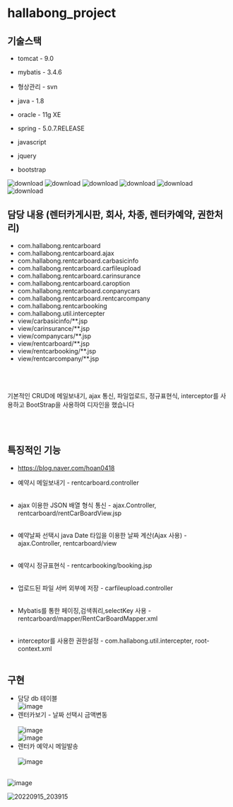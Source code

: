 # hallabong_project

## 기술스택
- tomcat - 9.0<br>
- mybatis - 3.4.6<br>
- 형상관리 - svn <br>

- java - 1.8<br>
- oracle - 11g XE<br>
- spring - 5.0.7.RELEASE<br>
- javascript <br>
- jquery <br>
- bootstrap <br>

![download](https://user-images.githubusercontent.com/59018532/191150235-75c29cfd-ef0a-45b8-9e10-9e5e5c385453.jpg)
![download](https://user-images.githubusercontent.com/59018532/191150261-f4805794-4331-4d23-9de2-00910f0208b8.png)
![download](https://user-images.githubusercontent.com/59018532/191150281-939f3379-6f5a-4abd-afbf-18aa6e0ea15f.png)
![download](https://user-images.githubusercontent.com/59018532/191150085-16f2c097-1e44-422a-8290-8b32cc27baad.png)
![download](https://user-images.githubusercontent.com/59018532/191150115-c8f07835-1282-4328-85f1-a6e195864831.png)
![download](https://user-images.githubusercontent.com/59018532/191150482-f88414d9-3986-4519-b838-0036d3678020.png)


## 담당 내용 (렌터카게시판, 회사, 차종, 렌터카예약, 권한처리)
- com.hallabong.rentcarboard<br>
- com.hallabong.rentcarboard.ajax<br>
- com.hallabong.rentcarboard.carbasicinfo<br>
- com.hallabong.rentcarboard.carfileupload<br>
- com.hallabong.rentcarboard.carinsurance<br>
- com.hallabong.rentcarboard.caroption<br>
- com.hallabong.rentcarboard.conpanycars<br>
- com.hallabong.rentcarboard.rentcarcompany<br>
- com.hallabong.rentcarbooking<br>
- com.hallabong.util.intercepter<br>
- view/carbasicinfo/**.jsp<br>
- view/carinsurance/**.jsp<br>
- view/companycars/**.jsp<br>
- view/rentcarboard/**.jsp<br>
- view/rentcarbooking/**.jsp<br>
- view/rentcarcompany/**.jsp<br>

<br><br><br>기본적인 CRUD에 메일보내기, ajax 통신, 파일업로드, 정규표현식, interceptor를 사용하고 BootStrap을 사용하여 디자인을 했습니다 

<br><br>

## 특징적인 기능
- https://blog.naver.com/hoan0418

-  예약시 메일보내기 - rentcarboard.controller<br><br>
-  ajax 이용한 JSON 배열 형식 통신 - ajax.Controller, rentcarboard/rentCarBoardView.jsp <br><br>
-  예약날짜 선택시 java Date 타입을 이용한 날짜 계산(Ajax 사용) - ajax.Controller, rentcarboard/view<br><br>
-  예약시 정규표현식 - rentcarbooking/booking.jsp<br><br>
-  업로드된 파일 서버 외부에 저장 - carfileupload.controller<br><br>
-  Mybatis를 통한 페이징,검색쿼리,selectKey 사용 - rentcarboard/mapper/RentCarBoardMapper.xml<br><br>
-  interceptor를 사용한 권한설정 - com.hallabong.util.intercepter, root-context.xml <br><br>


## 구현
- 담당 db 테이블
<br>![image](https://user-images.githubusercontent.com/59018532/190394549-0b96154e-8327-40ab-b9a5-3dc7dc26820d.png)
- 렌터카보기 - 날짜 선택시 금액변동<br>
<br>![image](https://user-images.githubusercontent.com/59018532/190396069-70088a48-b8cf-4ea9-ba88-dd8a77a4d161.png)
<br>![image](https://user-images.githubusercontent.com/59018532/191150767-49850555-4a7b-4ebf-b4fd-18ed856f5e3d.png)
- 렌터카 예약시 메일발송<br>
<br>![image](https://user-images.githubusercontent.com/59018532/191149725-76c21a0b-31eb-404d-b5e6-745c6ebe5ad8.png)

<br>![image](https://user-images.githubusercontent.com/59018532/190398033-1acd283c-e242-4497-8f86-9f2c77e09b5a.png)


![20220915_203915](https://user-images.githubusercontent.com/59018532/190394345-8b89a8bf-3ec3-4333-8123-a7db4a0c43d5.png)


